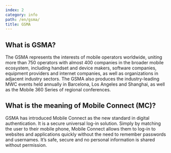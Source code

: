 ```yaml
---
index: 2
category: info
path: /en/gsma/
title: GSMA
---
```



## What is GSMA?

The GSMA represents the interests of mobile operators worldwide, uniting more than 750 operators with almost 400 companies in the broader mobile ecosystem, including handset and device makers, software companies, equipment providers and internet companies, as well as organizations in adjacent industry sectors. The GSMA also produces the industry-leading MWC events held annually in Barcelona, Los Angeles and Shanghai, as well as the Mobile 360 Series of regional conferences.


## What is the meaning of Mobile Connect (MC)?

GSMA has introduced Mobile Connect as the new standard in digital authentication. It is a secure universal log-in solution. Simply by matching the user to their mobile phone, Mobile Connect allows them to log-in to websites and applications quickly without the need to remember passwords and usernames. It’s safe, secure and no personal information is shared without permission.

